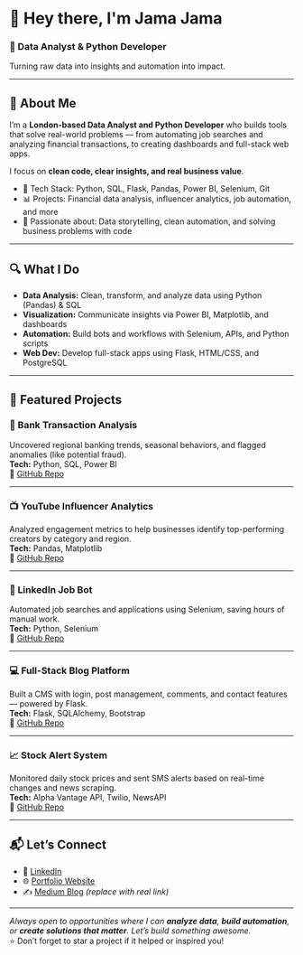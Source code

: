 # 👋 Hey there, I'm Jama Jama

### 🧠 Data Analyst & Python Developer  
Turning raw data into insights and automation into impact.

---

## 🚀 About Me

I’m a **London-based Data Analyst and Python Developer** who builds tools that solve real-world problems — from automating job searches and analyzing financial transactions, to creating dashboards and full-stack web apps.

I focus on **clean code, clear insights, and real business value**.

- 🧰 Tech Stack: Python, SQL, Flask, Pandas, Power BI, Selenium, Git  
- 📊 Projects: Financial data analysis, influencer analytics, job automation, and more  
- 🧪 Passionate about: Data storytelling, clean automation, and solving business problems with code

---

## 🔍 What I Do

- **Data Analysis:** Clean, transform, and analyze data using Python (Pandas) & SQL  
- **Visualization:** Communicate insights via Power BI, Matplotlib, and dashboards  
- **Automation:** Build bots and workflows with Selenium, APIs, and Python scripts  
- **Web Dev:** Develop full-stack apps using Flask, HTML/CSS, and PostgreSQL

---

## 📂 Featured Projects

### 🏦 Bank Transaction Analysis  
Uncovered regional banking trends, seasonal behaviors, and flagged anomalies (like potential fraud).  
**Tech:** Python, SQL, Power BI  
🔗 [GitHub Repo](https://github.com/JJama51657/Bank_Info_Data)

---

### 📺 YouTube Influencer Analytics  
Analyzed engagement metrics to help businesses identify top-performing creators by category and region.  
**Tech:** Pandas, Matplotlib  
🔗 [GitHub Repo](https://github.com/JJama51657/Analysis)

---

### 🤖 LinkedIn Job Bot  
Automated job searches and applications using Selenium, saving hours of manual work.  
**Tech:** Python, Selenium  
🔗 [GitHub Repo](https://github.com/JJama51657/Automation-Projects)

---

### 💻 Full-Stack Blog Platform  
Built a CMS with login, post management, comments, and contact features — powered by Flask.  
**Tech:** Flask, SQLAlchemy, Bootstrap  
🔗 [GitHub Repo](https://github.com/JJama51657/web)

---

### 📈 Stock Alert System  
Monitored daily stock prices and sent SMS alerts based on real-time changes and news scraping.  
**Tech:** Alpha Vantage API, Twilio, NewsAPI  
🔗 [GitHub Repo](https://github.com/JJama51657/mjproject)

---

## 📬 Let’s Connect

- 🔗 [LinkedIn](https://www.linkedin.com/in/jama-jama-759740309/)  
- 🌐 [Portfolio Website](https://jjama51657.github.io/)  
- ✍️ [Medium Blog](https://medium.com/@yourusername) *(replace with real link)*  

---

_Always open to opportunities where I can **analyze data**, **build automation**, or **create solutions that matter**. Let’s build something awesome._  
⭐️ Don’t forget to star a project if it helped or inspired you!

